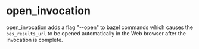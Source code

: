 # open_invocation

open_invocation adds a flag "--open" to bazel commands which causes the
`bes_results_url` to be opened automatically in the Web browser after the
invocation is complete.

